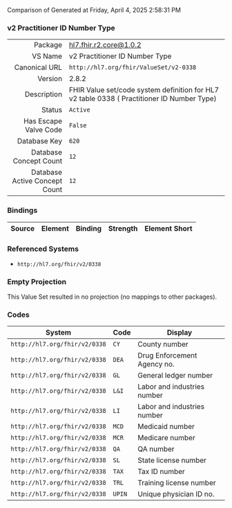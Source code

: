 Comparison of 
Generated at Friday, April 4, 2025 2:58:31 PM

### v2 Practitioner ID Number Type

|      |     |
| ---: | --- |
| Package | hl7.fhir.r2.core@1.0.2 |
| VS Name | v2 Practitioner ID Number Type |
| Canonical URL | `http://hl7.org/fhir/ValueSet/v2-0338` |
| Version | 2.8.2 |
| Description | FHIR Value set/code system definition for HL7 v2 table 0338 ( Practitioner ID Number Type) |
| Status | `Active` |
| Has Escape Valve Code | `False` |
| Database Key | `620` |
| Database Concept Count | `12` |
| Database Active Concept Count | `12` |
### Bindings

| Source | Element | Binding | Strength | Element Short |
| ------ | ------- | ------- | -------- | ------------- |

### Referenced Systems

* `http://hl7.org/fhir/v2/0338`
### Empty Projection

This Value Set resulted in no projection (no mappings to other packages).

### Codes

| System | Code | Display |
| ------ | ---- | ------- |
| `http://hl7.org/fhir/v2/0338` | `CY` | County number |
| `http://hl7.org/fhir/v2/0338` | `DEA` | Drug Enforcement Agency no. |
| `http://hl7.org/fhir/v2/0338` | `GL` | General ledger number |
| `http://hl7.org/fhir/v2/0338` | `L&I` | Labor and industries number |
| `http://hl7.org/fhir/v2/0338` | `LI` | Labor and industries number |
| `http://hl7.org/fhir/v2/0338` | `MCD` | Medicaid number |
| `http://hl7.org/fhir/v2/0338` | `MCR` | Medicare number |
| `http://hl7.org/fhir/v2/0338` | `QA` | QA number |
| `http://hl7.org/fhir/v2/0338` | `SL` | State license number |
| `http://hl7.org/fhir/v2/0338` | `TAX` | Tax ID number |
| `http://hl7.org/fhir/v2/0338` | `TRL` | Training license number |
| `http://hl7.org/fhir/v2/0338` | `UPIN` | Unique physician ID no. |
